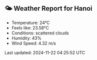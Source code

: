 <!-- WEATHER-START -->
## 🌤 Weather Report for Hanoi

- Temperature: 24°C
- Feels like: 23.58°C
- Conditions: scattered clouds
- Humidity: 43%
- Wind Speed: 4.32 m/s

Last updated: 2024-11-22 04:25:52 UTC
<!-- WEATHER-END -->
